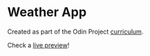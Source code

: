 # Weather App

Created as part of the Odin Project [curriculum](https://www.theodinproject.com/paths/full-stack-ruby-on-rails/courses/javascript/lessons/weather-app).

Check a [live preview](https://martinsugasti.github.io/weather-app/)!
